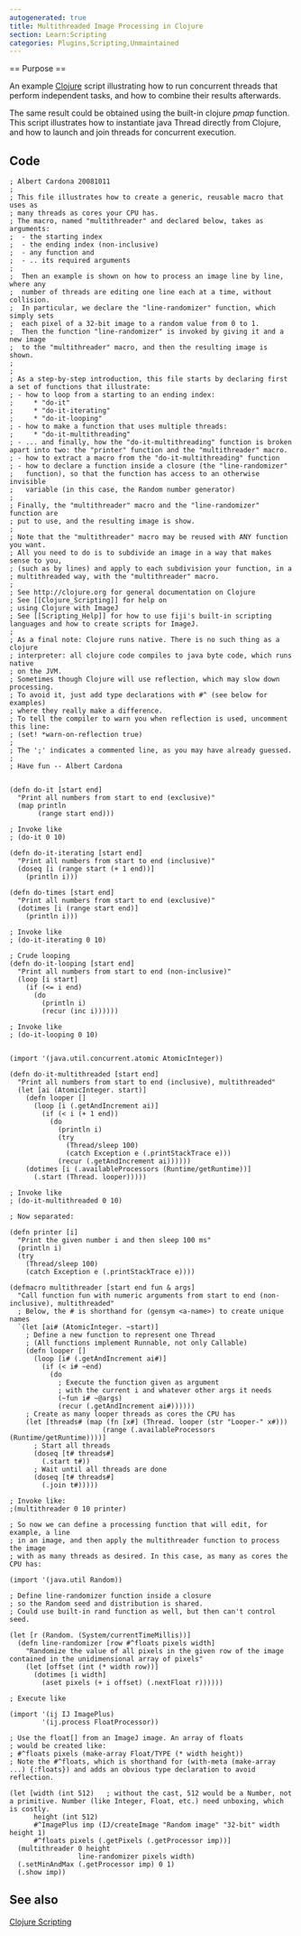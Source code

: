 ```yaml
---
autogenerated: true
title: Multithreaded Image Processing in Clojure
section: Learn:Scripting
categories: Plugins,Scripting,Unmaintained
---
```


== Purpose ==

An example [Clojure](/scripting/clojure) script illustrating how to run concurrent threads that perform independent tasks, and how to combine their results afterwards.

The same result could be obtained using the built-in clojure <i>pmap</i> function. This script illustrates how to instantiate java Thread directly from Clojure, and how to launch and join threads for concurrent execution.

Code
----

    ; Albert Cardona 20081011
    ;
    ; This file illustrates how to create a generic, reusable macro that uses as
    ; many threads as cores your CPU has.
    ; The macro, named "multithreader" and declared below, takes as arguments:
    ;  - the starting index
    ;  - the ending index (non-inclusive)
    ;  - any function and
    ;  - .. its required arguments
    ;
    ;  Then an example is shown on how to process an image line by line, where any
    ;  number of threads are editing one line each at a time, without collision.
    ;  In particular, we declare the "line-randomizer" function, which simply sets
    ;  each pixel of a 32-bit image to a random value from 0 to 1.
    ;  Then the function "line-randomizer" is invoked by giving it and a new image
    ;  to the "multithreader" macro, and then the resulting image is shown.
    ;
    ;
    ; As a step-by-step introduction, this file starts by declaring first a set of functions that illustrate:
    ; - how to loop from a starting to an ending index:
    ;     * "do-it"
    ;     * "do-it-iterating"
    ;     * "do-it-looping"
    ; - how to make a function that uses multiple threads:
    ;     * "do-it-multithreading"
    ; - ... and finally, how the "do-it-multithreading" function is broken apart into two: the "printer" function and the "multithreader" macro.
    ; - how to extract a macro from the "do-it-multithreading" function
    ; - how to declare a function inside a closure (the "line-randomizer"
    ;   function), so that the function has access to an otherwise invisible
    ;   variable (in this case, the Random number generator)
    ;
    ; Finally, the "multithreader" macro and the "line-randomizer" function are
    ; put to use, and the resulting image is show.
    ; 
    ; Note that the "multithreader" macro may be reused with ANY function you want.
    ; All you need to do is to subdivide an image in a way that makes sense to you,
    ; (such as by lines) and apply to each subdivision your function, in a
    ; multithreaded way, with the "multithreader" macro.
    ;
    ; See http://clojure.org for general documentation on Clojure
    ; See [[Clojure_Scripting]] for help on
    ; using Clojure with ImageJ
    ; See [[Scripting_Help]] for how to use fiji's built-in scripting languages and how to create scripts for ImageJ.
    ;
    ; As a final note: Clojure runs native. There is no such thing as a clojure
    ; interpreter: all clojure code compiles to java byte code, which runs native
    ; on the JVM.
    ; Sometimes though Clojure will use reflection, which may slow down processing.
    ; To avoid it, just add type declarations with #^ (see below for examples)
    ; where they really make a difference.
    ; To tell the compiler to warn you when reflection is used, uncomment this line:
    ; (set! *warn-on-reflection true)
    ;
    ; The ';' indicates a commented line, as you may have already guessed.
    ;
    ; Have fun -- Albert Cardona


    (defn do-it [start end]
      "Print all numbers from start to end (exclusive)"
      (map println
           (range start end)))

    ; Invoke like
    ; (do-it 0 10)

    (defn do-it-iterating [start end]
      "Print all numbers from start to end (inclusive)"
      (doseq [i (range start (+ 1 end))]
        (println i)))

    (defn do-times [start end]
      "Print all numbers from start to end (exclusive)"
      (dotimes [i (range start end)]
        (println i)))

    ; Invoke like
    ; (do-it-iterating 0 10)

    ; Crude looping
    (defn do-it-looping [start end]
      "Print all numbers from start to end (non-inclusive)"
      (loop [i start]
        (if (<= i end)
          (do
            (println i)
            (recur (inc i))))))

    ; Invoke like
    ; (do-it-looping 0 10)


    (import '(java.util.concurrent.atomic AtomicInteger))

    (defn do-it-multithreaded [start end]
      "Print all numbers from start to end (inclusive), multithreaded"
      (let [ai (AtomicInteger. start)]
        (defn looper []
          (loop [i (.getAndIncrement ai)]
            (if (< i (+ 1 end))
              (do
                (println i)
                (try
                  (Thread/sleep 100)
                  (catch Exception e (.printStackTrace e)))
                (recur (.getAndIncrement ai))))))
        (dotimes [i (.availableProcessors (Runtime/getRuntime))]
          (.start (Thread. looper)))))

    ; Invoke like
    ; (do-it-multithreaded 0 10)

    ; Now separated:

    (defn printer [i]
      "Print the given number i and then sleep 100 ms"
      (println i)
      (try
        (Thread/sleep 100)
        (catch Exception e (.printStackTrace e))))

    (defmacro multithreader [start end fun & args]
      "Call function fun with numeric arguments from start to end (non-inclusive), multithreaded"
      ; Below, the # is shorthand for (gensym <a-name>) to create unique names
      `(let [ai# (AtomicInteger. ~start)]
        ; Define a new function to represent one Thread
        ; (All functions implement Runnable, not only Callable)
        (defn looper []
          (loop [i# (.getAndIncrement ai#)]
            (if (< i# ~end)
              (do
                ; Execute the function given as argument
                ; with the current i and whatever other args it needs
                (~fun i# ~@args)
                (recur (.getAndIncrement ai#))))))
        ; Create as many looper threads as cores the CPU has
        (let [threads# (map (fn [x#] (Thread. looper (str "Looper-" x#)))
                           (range (.availableProcessors (Runtime/getRuntime))))]
          ; Start all threads
          (doseq [t# threads#]
            (.start t#))
          ; Wait until all threads are done
          (doseq [t# threads#]
            (.join t#)))))

    ; Invoke like:
    ;(multithreader 0 10 printer)

    ; So now we can define a processing function that will edit, for example, a line
    ; in an image, and then apply the multithreader function to process the image
    ; with as many threads as desired. In this case, as many as cores the CPU has:

    (import '(java.util Random))

    ; Define line-randomizer function inside a closure
    ; so the Random seed and distribution is shared.
    ; Could use built-in rand function as well, but then can't control seed.

    (let [r (Random. (System/currentTimeMillis))]
      (defn line-randomizer [row #^floats pixels width]
        "Randomize the value of all pixels in the given row of the image contained in the unidimensional array of pixels"
        (let [offset (int (* width row))]
          (dotimes [i width]
            (aset pixels (+ i offset) (.nextFloat r))))))

    ; Execute like

    (import '(ij IJ ImagePlus)
            '(ij.process FloatProcessor))

    ; Use the float[] from an ImageJ image. An array of floats
    ; would be created like:
    ; #^floats pixels (make-array Float/TYPE (* width height))
    ; Note the #^floats, which is shorthand for (with-meta (make-array ...) {:floats}) and adds an obvious type declaration to avoid reflection.

    (let [width (int 512)   ; without the cast, 512 would be a Number, not a primitive. Number (like Integer, Float, etc.) need unboxing, which is costly.
          height (int 512)
          #^ImagePlus imp (IJ/createImage "Random image" "32-bit" width height 1)
          #^floats pixels (.getPixels (.getProcessor imp))]
      (multithreader 0 height
                     line-randomizer pixels width)
      (.setMinAndMax (.getProcessor imp) 0 1)
      (.show imp))

See also
--------

[Clojure Scripting](/scripting/clojure)

  
